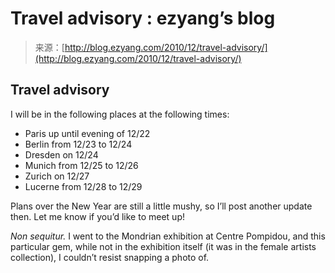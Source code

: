 <!--yml
category: 未分类
date: 2024-07-01 18:18:00
-->

# Travel advisory : ezyang’s blog

> 来源：[http://blog.ezyang.com/2010/12/travel-advisory/](http://blog.ezyang.com/2010/12/travel-advisory/)

## Travel advisory

I will be in the following places at the following times:

*   Paris up until evening of 12/22
*   Berlin from 12/23 to 12/24
*   Dresden on 12/24
*   Munich from 12/25 to 12/26
*   Zurich on 12/27
*   Lucerne from 12/28 to 12/29

Plans over the New Year are still a little mushy, so I’ll post another update then. Let me know if you’d like to meet up!

*Non sequitur.* I went to the Mondrian exhibition at Centre Pompidou, and this particular gem, while not in the exhibition itself (it was in the female artists collection), I couldn’t resist snapping a photo of.